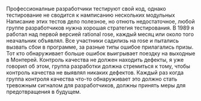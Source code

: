 Профессионалные разработчики тестируют свой код, однако тестирование не сводится к намписанию нескольких модульных 
Написание этих тестов дело полезное, но отнють недостаточное, любой группе разработчиков нужна хорошая стратегия тестирования.
В 1989 я работал над первой версией rational rose, каждый месяц или около того неачальник объявлял. Все участники садилизь на rose и пытались вызвать сбои в программе, за разные типы ошибое прилагались призы. Тот кто обнаруживает больше ошибок выигрывает поездку на выходные в Монтерей. 
Контроль качества не должен находить дефекты, я уже говорил об этом, группа разработки должна стремиться к тому, чтобы контроль качества не выявлял никаких дефектов.
Каждый раз когда группа контроля качества что-то обнаруживает это должно стать тревожным сигналом для разработчиков, должны принять меры для предотвращения в будущем.